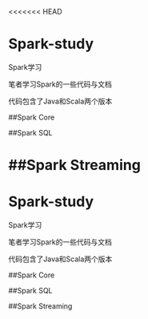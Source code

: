 <<<<<<< HEAD
# Spark-study
Spark学习

笔者学习Spark的一些代码与文档

代码包含了Java和Scala两个版本

##Spark Core

##Spark SQL

##Spark Streaming
=======
# Spark-study
Spark学习

笔者学习Spark的一些代码与文档

代码包含了Java和Scala两个版本

##Spark Core

##Spark SQL

##Spark Streaming
